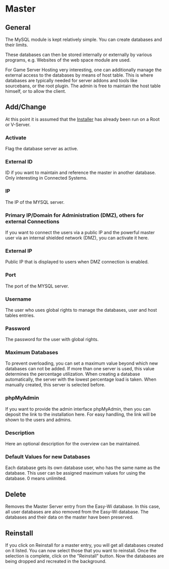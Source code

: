 # Master

## General

The MySQL module is kept relatively simple. You can create databases and their limits.

These databases can then be stored internally or externally by various programs, e.g. Websites of the web space module are used.

For Game Server Hosting very interesting, one can additionally manage the external access to the databases by means of host table. This is where databases are typically needed for server addons and tools like sourcebans, or the root plugin. The admin is free to maintain the host table himself, or to allow the client.

## Add/Change

At this point it is assumed that the [Installer](/en/installation/mysql-server/) has already been run on a Root or V-Server.

### Activate

Flag the database server as active.

### External ID
ID if you want to maintain and reference the master in another database. Only interesting in Connected Systems.

### IP

The IP of the MYSQL server.

### Primary IP/Domain for Administration (DMZ), others for external Connections
If you want to connect the users via a public IP and the powerful master user via an internal shielded network (DMZ), you can activate it here.

### External IP
Public IP that is displayed to users when DMZ connection is enabled.

### Port

The port of the MYSQL server.

### Username

The user who uses global rights to manage the databases, user and host tables entries.

### Password

The password for the user with global rights.

### Maximum Databases

To prevent overloading, you can set a maximum value beyond which new databases can not be added. If more than one server is used, this value determines the percentage utilization. When creating a database automatically, the server with the lowest percentage load is taken. When manually created, this server is selected before.

### phpMyAdmin

If you want to provide the admin interface phpMyAdmin, then you can deposit the link to the installation here. For easy handling, the link will be shown to the users and admins.

### Description

Here an optional description for the overview can be maintained.

### Default Values for new Databases

Each database gets its own database user, who has the same name as the database. This user can be assigned maximum values ​​for using the database. 0 means unlimited.

## Delete

Removes the Master Server entry from the Easy-Wi database. In this case, all user databases are also removed from the Easy-Wi database. The databases and their data on the master have been preserved.

## Reinstall

If you click on Reinstall for a master entry, you will get all databases created on it listed. You can now select those that you want to reinstall.
Once the selection is complete, click on the "Reinstall" button.
Now the databases are being dropped and recreated in the background.
